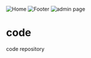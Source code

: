 ![Home](https://user-images.githubusercontent.com/32715646/129484887-4fe517e0-15d7-4bca-aeb3-b6ac0f40ea2d.png)
![Footer](https://user-images.githubusercontent.com/32715646/129484924-6e3cc275-3205-4b2e-8f56-f7d7982acdb6.png)
![admin page](https://user-images.githubusercontent.com/32715646/129484927-b5ab0c7f-909d-4cf7-9371-34e4d902ea6a.png)
# code
code repository
